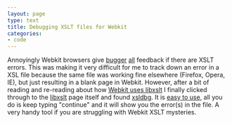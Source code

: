 ```yaml
---
layout: page
type: text
title: Debugging XSLT files for Webkit
categories: 
- code
---
```

Annoyingly Webkit browsers give [bugger](https://bugs.webkit.org/show_bug.cgi?id=15751) [all](https://bugs.webkit.org/show_bug.cgi?id=5446) feedback if there are XSLT errors. This was making it very difficult for me to track down an error in a XSL file because the same file was working fine elsewhere (Firefox, Opera, IE), but just resulting in a blank page in Webkit. However, after a bit of reading and re-reading about how [Webkit uses libxslt](http://webkit.org/projects/xslt/index.html) I finally clicked through to the [libxslt](http://xmlsoft.org/XSLT/) page itself and found [xsldbg](http://xsldbg.sourceforge.net/).  It is [easy to use](http://xsldbg.sourceforge.net/#Testing), all you do is keep typing "continue" and it will show you the error(s) in the file. A very handy tool if you are struggling with Webkit XSLT mysteries.